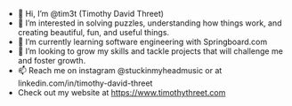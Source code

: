 - 👋 Hi, I’m @tim3t (Timothy David Threet)
- 👀 I’m interested in solving puzzles, understanding how things work, and creating beautiful, fun, and useful things.
- 🌱 I’m currently learning software engineering with Springboard.com
- 💞️ I’m looking to grow my skills and tackle projects that will challenge me and foster growth.
- 📫 Reach me on instagram @stuckinmyheadmusic or at linkedin.com/in/timothy-david-threet
- Check out my website at https://www.timothythreet.com

<!---
tim3t/tim3t is a ✨ special ✨ repository because its `README.md` (this file) appears on your GitHub profile.
You can click the Preview link to take a look at your changes.
--->
